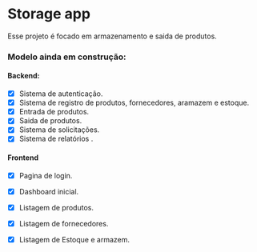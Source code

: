 # Storage app
Esse projeto é focado em armazenamento e saida de produtos.


### Modelo ainda em construção:
#### Backend:
- [x] Sistema de autenticação.
- [x] Sistema de registro de produtos, fornecedores, aramazem e estoque.
- [x] Entrada de produtos.
- [x] Saida de produtos.
- [x] Sistema de solicitações.
- [x] Sistema de relatórios .

#### Frontend
- [x] Pagina de login.
- [x] Dashboard inicial.
- [x] Listagem de produtos.
- [x] Listagem de fornecedores.
- [x] Listagem de Estoque e armazem.


